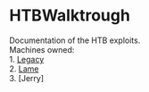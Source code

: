 # HTBWalktrough
Documentation of the HTB exploits. <br>
  Machines owned:<br>
    1. [Legacy](Legacy/Legacy.md) <br>
    2. [Lame](Lame/Lame.md)  <br>
    3. [Jerry]  <br>
